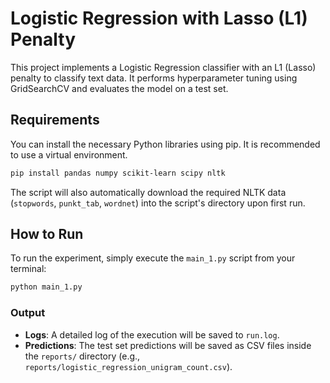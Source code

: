 # Logistic Regression with Lasso (L1) Penalty

This project implements a Logistic Regression classifier with an L1 (Lasso) penalty to classify text data. It performs hyperparameter tuning using GridSearchCV and evaluates the model on a test set.

## Requirements

You can install the necessary Python libraries using pip. It is recommended to use a virtual environment.

```bash
pip install pandas numpy scikit-learn scipy nltk
```

The script will also automatically download the required NLTK data (`stopwords`, `punkt_tab`, `wordnet`) into the script's directory upon first run.

## How to Run

To run the experiment, simply execute the `main_1.py` script from your terminal:

```bash
python main_1.py
```

### Output
- **Logs**: A detailed log of the execution will be saved to `run.log`.
- **Predictions**: The test set predictions will be saved as CSV files inside the `reports/` directory (e.g., `reports/logistic_regression_unigram_count.csv`).
